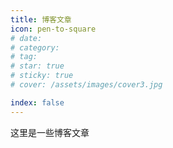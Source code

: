 ```yaml
---
title: 博客文章
icon: pen-to-square
# date:
# category:
# tag:
# star: true
# sticky: true
# cover: /assets/images/cover3.jpg

index: false
---
```


这里是一些博客文章
